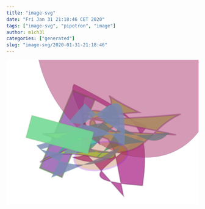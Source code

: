 ```yaml
---
title: "image-svg"
date: "Fri Jan 31 21:18:46 CET 2020"
tags: ["image-svg", "pipotron", "image"]
author: m1ch3l
categories: ["generated"]
slug: "image-svg/2020-01-31-21:18:46"
---
```


![](image.svg)
